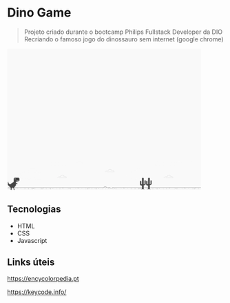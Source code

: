 # Dino Game

> Projeto criado durante o bootcamp Philips Fullstack Developer da DIO
> Recriando o famoso jogo do dinossauro sem internet (google chrome)

<img src="assets/images/example.png" alt="Imagem da tela do jogo do dino" width="450"/>

## Tecnologias

- HTML
- CSS
- Javascript

## Links úteis

https://encycolorpedia.pt

https://keycode.info/
